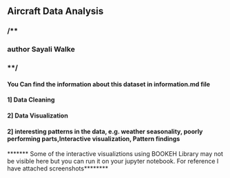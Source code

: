 ## Aircraft Data Analysis
### /**

### author Sayali Walke

### **/

#### You Can find the information about this dataset in information.md file

#### 1] Data Cleaning
#### 2] Data Visualization
#### 2] interesting patterns in the data, e.g. weather seasonality, poorly performing parts,Interactive visualization, Pattern findings
******* Some of the interactive visualiztions using BOOKEH Library may not be visible here but you can run it on your jupyter notebook.
For reference I have attached screenshots********
